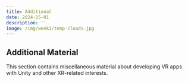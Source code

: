 ```yaml
---
title: Additional
date: 2024-15-01
description: ''
image: /img/week1/temp-clouds.jpg
---
```


## Additional Material

This section contains miscellaneous material about developing VR apps with Unity and other XR-related interests.
